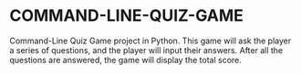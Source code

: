 # COMMAND-LINE-QUIZ-GAME
Command-Line Quiz Game project in Python. This game will ask the player a series of questions, and the player will input their answers. After all the questions are answered, the game will display the total score.
